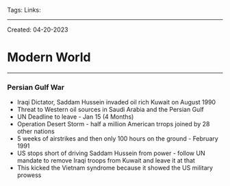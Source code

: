 Tags:
Links: 

---
Created: 04-20-2023
# Modern World
---

### Persian Gulf War
- Iraqi Dictator, Saddam Hussein invaded oil rich Kuwait on August 1990
- Threat to Western oil sources in Saudi Arabia and the Persian Gulf
- UN Deadline to leave - Jan 15 (4 Months)
- Operation Desert Storm - half a million American trrops joined by 28 other nations
- 5 weeks of airstrikes and then only 100 hours on the ground - February 1991
- US stops short of driving Saddam Hussein from power - follow UN mandate to remove Iraqi troops from Kuwait and leave it at that
- This kicked the Vietnam syndrome because it showed the US military prowess